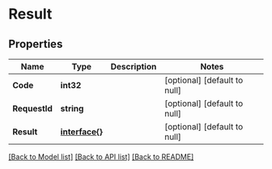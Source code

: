 # Result

## Properties
Name | Type | Description | Notes
------------ | ------------- | ------------- | -------------
**Code** | **int32** |  | [optional] [default to null]
**RequestId** | **string** |  | [optional] [default to null]
**Result** | [**interface{}**](interface{}.md) |  | [optional] [default to null]

[[Back to Model list]](../README.md#documentation-for-models) [[Back to API list]](../README.md#documentation-for-api-endpoints) [[Back to README]](../README.md)


